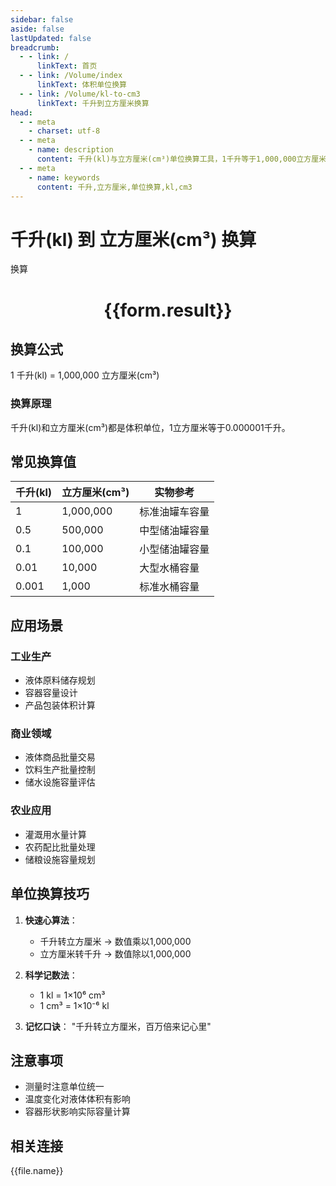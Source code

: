 ```yaml
---
sidebar: false
aside: false
lastUpdated: false
breadcrumb:
  - - link: /
      linkText: 首页
  - - link: /Volume/index
      linkText: 体积单位换算
  - - link: /Volume/kl-to-cm3
      linkText: 千升到立方厘米换算
head:
  - - meta
    - charset: utf-8
  - - meta
    - name: description
      content: 千升(kl)与立方厘米(cm³)单位换算工具，1千升等于1,000,000立方厘米。
  - - meta
    - name: keywords
      content: 千升,立方厘米,单位换算,kl,cm3
---
```


# 千升(kl) 到 立方厘米(cm³) 换算

<script setup>
import { onMounted, reactive, inject ,ref  } from 'vue'
import { NButton,NForm ,NFormItem,NInput,NInputNumber,NSelect,NCard,useMessage ,NGrid ,NGi } from 'naive-ui'
import { defineClientComponent } from 'vitepress'
import { Volume } from '../files';

const convert = inject('convert')
const formRef = ref(null);
const rules = {
  number:{
    required: true,
    type: 'number',
    trigger: "blur"
  }
}
const form = reactive({
  number:null,
  result:'',
  title:'千升(kl)到立方厘米(cm³)换算'
})

const convertHandler = (e) => {
  e.preventDefault();
  formRef.value?.validate((errors)=>{
    if (!errors) {
      form.result = `${form.number} kl = ${convert(form.number).from('kl').to('cm3')} cm³`
    }
  })
}
</script>

<n-form size="large" :model="form" ref='formRef' :rules="rules">
  <n-form-item label="数值" path="number">
    <n-input-number size="large" style="width:100%" :min="0" v-model:value="form.number" placeholder="请输入千升数值" />
  </n-form-item>
  <n-form-item>
    <n-button type="info" style="width:100%" @click="convertHandler">换算</n-button>
  </n-form-item>
</n-form>
<n-card embedded :bordered="false" hoverable>
  <div style="text-align:center">
    <h1>{{form.result}}</h1>
  </div>
</n-card>

## 换算公式
1 千升(kl) = 1,000,000 立方厘米(cm³)

### 换算原理
千升(kl)和立方厘米(cm³)都是体积单位，1立方厘米等于0.000001千升。

## 常见换算值
| 千升(kl) | 立方厘米(cm³) | 实物参考                 |
|---------|--------------|--------------------------|
| 1       | 1,000,000    | 标准油罐车容量            |
| 0.5     | 500,000      | 中型储油罐容量            |
| 0.1     | 100,000      | 小型储油罐容量            |
| 0.01    | 10,000       | 大型水桶容量              |
| 0.001   | 1,000        | 标准水桶容量              |

## 应用场景
### 工业生产
- 液体原料储存规划
- 容器容量设计
- 产品包装体积计算

### 商业领域
- 液体商品批量交易
- 饮料生产批量控制
- 储水设施容量评估

### 农业应用
- 灌溉用水量计算
- 农药配比批量处理
- 储粮设施容量规划

## 单位换算技巧
1. **快速心算法**：
   - 千升转立方厘米 → 数值乘以1,000,000
   - 立方厘米转千升 → 数值除以1,000,000

2. **科学记数法**：
   - 1 kl = 1×10⁶ cm³
   - 1 cm³ = 1×10⁻⁶ kl

3. **记忆口诀**：
   "千升转立方厘米，百万倍来记心里"

## 注意事项
- 测量时注意单位统一
- 温度变化对液体体积有影响
- 容器形状影响实际容量计算

## 相关连接
<n-grid x-gap="12" :cols="2">
  <n-gi v-for="(file, index) in Volume" :key="index">
    <n-button
      text
      tag="a"
      :href="file.path"
      type="info"
    >
      {{file.name}}
    </n-button>
  </n-gi>
</n-grid>